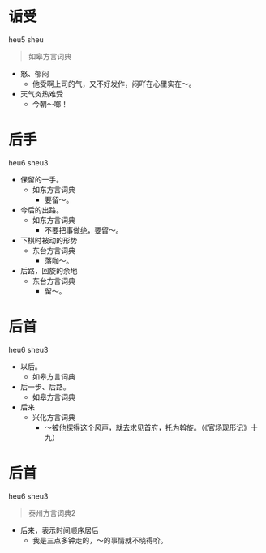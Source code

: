 # 诟受
heu5 sheu
> 如皋方言词典
- 怒、郁闷
  - 他受啊上司的气，又不好发作，闷吖在心里实在～。
- 天气炎热难受
  - 今朝～啷！

# 后手
heu6 sheu3
+ 保留的一手。
  * 如东方言词典
    - 要留～。
+ 今后的出路。
  * 如东方言词典
    - 不要把事做绝，要留～。
+ 下棋时被动的形势
  * 东台方言词典
    - 落咖～。
+ 后路，回旋的余地
  * 东台方言词典
    - 留～。

# 后首
heu6 sheu3
+ 以后。
  * 如皋方言词典
+ 后一步、后路。
  * 如皋方言词典
+ 后来
  * 兴化方言词典
    - ～被他探得这个风声，就去求见首府，托为斡旋。（《官场现形记》十九）


# 后首
heu6 sheu3
> 泰州方言词典2
- 后来，表示时间顺序居后
  - 我是三点多钟走的，～的事情就不晓得吤。